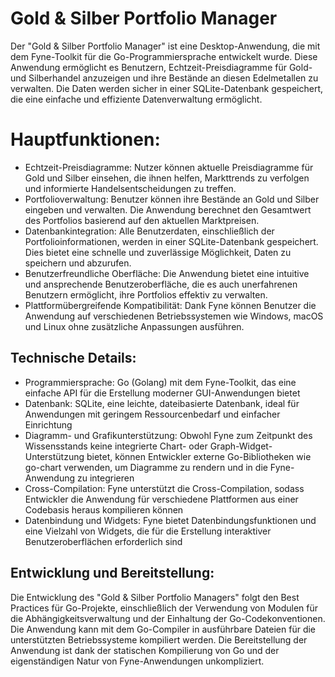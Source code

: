 # Gold & Silber Portfolio Manager

Der "Gold & Silber Portfolio Manager" ist eine Desktop-Anwendung, die mit dem Fyne-Toolkit für die Go-Programmiersprache entwickelt wurde. 
Diese Anwendung ermöglicht es Benutzern, Echtzeit-Preisdiagramme für Gold- und Silberhandel anzuzeigen und ihre Bestände an diesen Edelmetallen zu verwalten. 
Die Daten werden sicher in einer SQLite-Datenbank gespeichert, die eine einfache und effiziente Datenverwaltung ermöglicht.
# Hauptfunktionen:

- Echtzeit-Preisdiagramme: Nutzer können aktuelle Preisdiagramme für Gold und Silber einsehen, die ihnen helfen, Markttrends zu verfolgen und informierte Handelsentscheidungen zu treffen.
- Portfolioverwaltung: Benutzer können ihre Bestände an Gold und Silber eingeben und verwalten. Die Anwendung berechnet den Gesamtwert des Portfolios basierend auf den aktuellen Marktpreisen.
- Datenbankintegration: Alle Benutzerdaten, einschließlich der Portfolioinformationen, werden in einer SQLite-Datenbank gespeichert. Dies bietet eine schnelle und zuverlässige Möglichkeit, Daten zu speichern und abzurufen.
- Benutzerfreundliche Oberfläche: Die Anwendung bietet eine intuitive und ansprechende Benutzeroberfläche, die es auch unerfahrenen Benutzern ermöglicht, ihre Portfolios effektiv zu verwalten.
- Plattformübergreifende Kompatibilität: Dank Fyne können Benutzer die Anwendung auf verschiedenen Betriebssystemen wie Windows, macOS und Linux ohne zusätzliche Anpassungen ausführen.

## Technische Details:
- Programmiersprache: Go (Golang) mit dem Fyne-Toolkit, das eine einfache API für die Erstellung moderner GUI-Anwendungen bietet
- Datenbank: SQLite, eine leichte, dateibasierte Datenbank, ideal für Anwendungen mit geringem Ressourcenbedarf und einfacher Einrichtung
- Diagramm- und Grafikunterstützung: Obwohl Fyne zum Zeitpunkt des Wissensstands keine integrierte Chart- oder Graph-Widget-Unterstützung bietet, können Entwickler externe Go-Bibliotheken wie go-chart verwenden, um Diagramme zu rendern und in die Fyne-Anwendung zu integrieren
- Cross-Compilation: Fyne unterstützt die Cross-Compilation, sodass Entwickler die Anwendung für verschiedene Plattformen aus einer Codebasis heraus kompilieren können
- Datenbindung und Widgets: Fyne bietet Datenbindungsfunktionen und eine Vielzahl von Widgets, die für die Erstellung interaktiver Benutzeroberflächen erforderlich sind

## Entwicklung und Bereitstellung:
Die Entwicklung des "Gold & Silber Portfolio Managers" folgt den Best Practices für Go-Projekte, einschließlich der Verwendung von Modulen für die Abhängigkeitsverwaltung und der Einhaltung der Go-Codekonventionen. 
Die Anwendung kann mit dem Go-Compiler in ausführbare Dateien für die unterstützten Betriebssysteme kompiliert werden.
Die Bereitstellung der Anwendung ist dank der statischen Kompilierung von Go und der eigenständigen Natur von Fyne-Anwendungen unkompliziert.

